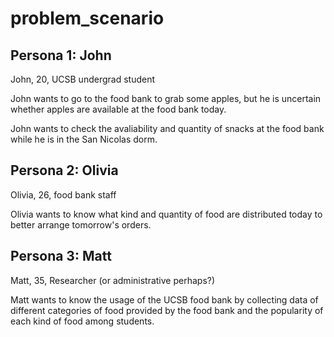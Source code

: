# problem_scenario

## Persona 1: John

John, 20, UCSB undergrad student

John wants to go to the food bank to grab some apples, but he is uncertain whether apples are available at the food bank today.

John wants to check the avaliability and quantity of snacks at the food bank while he is in the San Nicolas dorm.

## Persona 2: Olivia

Olivia, 26, food bank staff

Olivia wants to know what kind and quantity of food are distributed today to better arrange tomorrow's orders.

## Persona 3: Matt

Matt, 35, Researcher (or administrative perhaps?)

Matt wants to know the usage of the UCSB food bank by collecting data of different categories of food provided by the food bank and the popularity of each kind of food among students.
